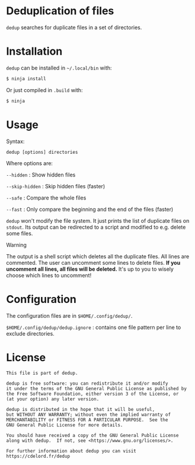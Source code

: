 # Deduplication of files

`dedup` searches for duplicate files in a set of directories.

# Installation

`dedup` can be installed in `~/.local/bin` with:

``` sh
$ ninja install
```

Or just compiled in `.build` with:

``` sh
$ ninja
```

# Usage

Syntax:

    dedup [options] directories

Where options are:

`--hidden`
:   Show hidden files

`--skip-hidden`
:   Skip hidden files (faster)

`--safe`
:   Compare the whole files

`--fast`
:   Only compare the beginning and the end of the files (faster)

`dedup` won't modify the file system.
It just prints the list of duplicate files on `stdout`.
Its output can be redirected to a script and modified to e.g. delete some files.

> [!WARNING]
> The output is a shell script which deletes all the duplicate files.
> All lines are commented.
> The user can uncomment some lines to delete files.
> **If you uncomment all lines, all files will be deleted.**
> It's up to you to wisely choose which lines to uncomment!

# Configuration

The configuration files are in `$HOME/.config/dedup/`.

`$HOME/.config/dedup/dedup.ignore`
:   contains one file pattern per line to exclude directories.

# License

    This file is part of dedup.

    dedup is free software: you can redistribute it and/or modify
    it under the terms of the GNU General Public License as published by
    the Free Software Foundation, either version 3 of the License, or
    (at your option) any later version.

    dedup is distributed in the hope that it will be useful,
    but WITHOUT ANY WARRANTY; without even the implied warranty of
    MERCHANTABILITY or FITNESS FOR A PARTICULAR PURPOSE.  See the
    GNU General Public License for more details.

    You should have received a copy of the GNU General Public License
    along with dedup.  If not, see <https://www.gnu.org/licenses/>.

    For further information about dedup you can visit
    https://cdelord.fr/dedup

